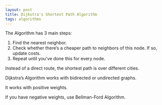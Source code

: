 ```yaml
---
layout: post
title: Dijkstra's Shortest Path Algorithm
tags: algorithms
---
```


The Algorithm has 3 main steps:

1. Find the nearest neighbor.
2. Check whether there’s a cheaper path to neighbors of this node. If so, update costs.
3. Repeat until you’ve done this for every node.

Instead of a direct route, the shortest path is over different cities.

Dijkstra’s Algorithm works with bidirected or undirected graphs.

It works with positive weights.

If you have negative weights, use Bellman-Ford Algorithm.

<script src="https://gist.github.com/selimslab/f6dd5419513ea7b00be8d8b5fdb823b7.js"></script>
